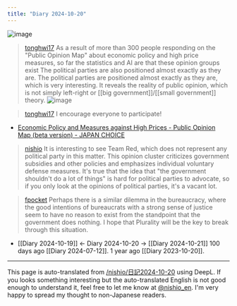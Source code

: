 ```yaml
---
title: "Diary 2024-10-20"
---
```


![image](https://gyazo.com/e67f9b15d17fb10a687d4ec3815df47f/thumb/1000)

> [tonghwi17](https://x.com/tonghwi17/status/1847770814466433258) As a result of more than 300 people responding on the "Public Opinion Map" about economic policy and high price measures, so far the statistics and AI are that these opinion groups exist The political parties are also positioned almost exactly as they are. The political parties are positioned almost exactly as they are, which is very interesting. It reveals the reality of public opinion, which is not simply left-right or [[big government]]/[[small government]] theory.
>  ![image](https://pbs.twimg.com/media/GaSZwkeboAA8kTU?format=jpg&name=large#.png)

> [tonghwi17](https://x.com/tonghwi17/status/1847770999795908981) I encourage everyone to participate!
- [Economic Policy and Measures against High Prices - Public Opinion Map (beta version) - JAPAN CHOICE](https://japanchoice.jp/polis/keizai)

> [nishio](https://x.com/nishio/status/1847931149156573363) It is interesting to see Team Red, which does not represent any political party in this matter. This opinion cluster criticizes government subsidies and other policies and emphasizes individual voluntary defense measures. It's true that the idea that "the government shouldn't do a lot of things" is hard for political parties to advocate, so if you only look at the opinions of political parties, it's a vacant lot.

> [fpocket](https://x.com/fpocket/status/1847935639553278350) Perhaps there is a similar dilemma in the bureaucracy, where the good intentions of bureaucrats with a strong sense of justice seem to have no reason to exist from the standpoint that the government does nothing. I hope that Plurality will be the key to break through this situation.




- [[Diary 2024-10-19]] ← Diary 2024-10-20 → [[Diary 2024-10-21]]
100 days ago [[Diary 2024-07-12]].
1 year ago [[Diary 2023-10-20]].
---
This page is auto-translated from [/nishio/日記2024-10-20](https://scrapbox.io/nishio/日記2024-10-20) using DeepL. If you looks something interesting but the auto-translated English is not good enough to understand it, feel free to let me know at [@nishio_en](https://twitter.com/nishio_en). I'm very happy to spread my thought to non-Japanese readers.